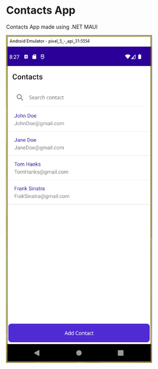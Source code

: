 # Contacts App

Contacts App made using .NET MAUI 

![alt text](https://raw.githubusercontent.com/StanciuMihai/Contacts-App/master/Contacts.Maui/Resources/Images/preview1.png)
